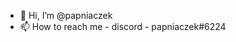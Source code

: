 - 👋 Hi, I’m @papniaczek
- 📫 How to reach me - discord - papniaczek#6224

<!---
papniaczek/papniaczek is a ✨ special ✨ repository because its `README.md` (this file) appears on your GitHub profile.
You can click the Preview link to take a look at your changes.
--->
